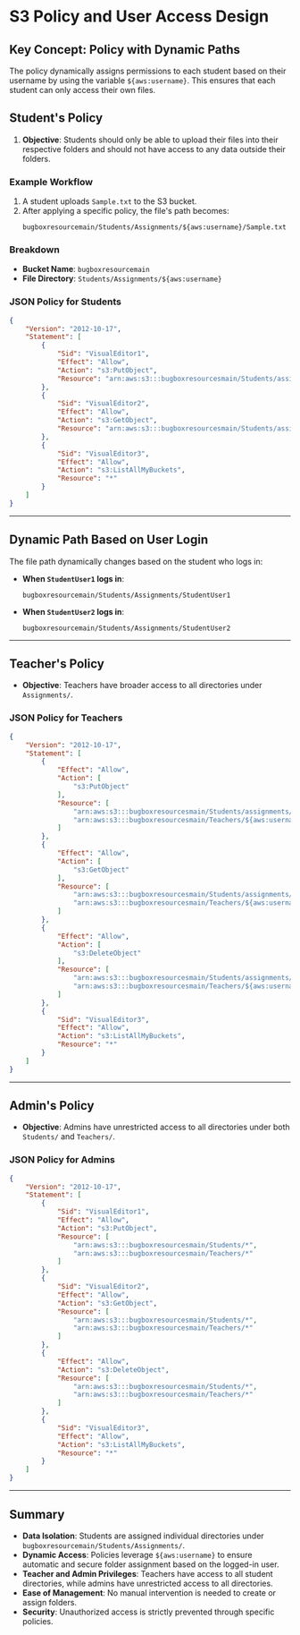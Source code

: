 # S3 Policy and User Access Design

## Key Concept: Policy with Dynamic Paths

The policy dynamically assigns permissions to each student based on their username by using the variable `${aws:username}`. This ensures that each student can only access their own files.

## Student's Policy
1. **Objective**: Students should only be able to upload their files into their respective folders and should not have access to any data outside their folders.

### Example Workflow
1. A student uploads `Sample.txt` to the S3 bucket.
2. After applying a specific policy, the file's path becomes:
   ```
   bugboxresourcemain/Students/Assignments/${aws:username}/Sample.txt
   ```

### Breakdown
- **Bucket Name**: `bugboxresourcemain`
- **File Directory**: `Students/Assignments/${aws:username}`

### JSON Policy for Students
```json
{
    "Version": "2012-10-17",
    "Statement": [
        {
            "Sid": "VisualEditor1",
            "Effect": "Allow",
            "Action": "s3:PutObject",
            "Resource": "arn:aws:s3:::bugboxresourcesmain/Students/assignments/${aws:username}/*"
        },
        {
            "Sid": "VisualEditor2",
            "Effect": "Allow",
            "Action": "s3:GetObject",
            "Resource": "arn:aws:s3:::bugboxresourcesmain/Students/assignments/${aws:username}/*"
        },
        {
            "Sid": "VisualEditor3",
            "Effect": "Allow",
            "Action": "s3:ListAllMyBuckets",
            "Resource": "*"
        }
    ]
}
```

---

## Dynamic Path Based on User Login

The file path dynamically changes based on the student who logs in:

- **When `StudentUser1` logs in**:
  ```
  bugboxresourcemain/Students/Assignments/StudentUser1
  ```
- **When `StudentUser2` logs in**:
  ```
  bugboxresourcemain/Students/Assignments/StudentUser2
  ```

---

## Teacher's Policy
- **Objective**: Teachers have broader access to all directories under `Assignments/`.

### JSON Policy for Teachers
```json
{
    "Version": "2012-10-17",
    "Statement": [
        {
            "Effect": "Allow",
            "Action": [
                "s3:PutObject"
            ],
            "Resource": [
                "arn:aws:s3:::bugboxresourcesmain/Students/assignments/*",
                "arn:aws:s3:::bugboxresourcesmain/Teachers/${aws:username}/*"
            ]
        },
        {
            "Effect": "Allow",
            "Action": [
                "s3:GetObject"
            ],
            "Resource": [
                "arn:aws:s3:::bugboxresourcesmain/Students/assignments/*",
                "arn:aws:s3:::bugboxresourcesmain/Teachers/${aws:username}/*"
            ]
        },
        {
            "Effect": "Allow",
            "Action": [
                "s3:DeleteObject"
            ],
            "Resource": [
                "arn:aws:s3:::bugboxresourcesmain/Students/assignments/*",
                "arn:aws:s3:::bugboxresourcesmain/Teachers/${aws:username}/*"
            ]
        },
        {
            "Sid": "VisualEditor3",
            "Effect": "Allow",
            "Action": "s3:ListAllMyBuckets",
            "Resource": "*"
        }
    ]
}
```

---

## Admin's Policy
- **Objective**: Admins have unrestricted access to all directories under both `Students/` and `Teachers/`.

### JSON Policy for Admins
```json
{
    "Version": "2012-10-17",
    "Statement": [
        {
            "Sid": "VisualEditor1",
            "Effect": "Allow",
            "Action": "s3:PutObject",
            "Resource": [
                "arn:aws:s3:::bugboxresourcesmain/Students/*",
                "arn:aws:s3:::bugboxresourcesmain/Teachers/*"
            ]
        },
        {
            "Sid": "VisualEditor2",
            "Effect": "Allow",
            "Action": "s3:GetObject",
            "Resource": [
                "arn:aws:s3:::bugboxresourcesmain/Students/*",
                "arn:aws:s3:::bugboxresourcesmain/Teachers/*"
            ]
        },
        {
            "Effect": "Allow",
            "Action": "s3:DeleteObject",
            "Resource": [
                "arn:aws:s3:::bugboxresourcesmain/Students/*",
                "arn:aws:s3:::bugboxresourcesmain/Teachers/*"
            ]
        },
        {
            "Sid": "VisualEditor3",
            "Effect": "Allow",
            "Action": "s3:ListAllMyBuckets",
            "Resource": "*"
        }
    ]
}
```

---

## Summary

- **Data Isolation**: Students are assigned individual directories under `bugboxresourcemain/Students/Assignments/`.
- **Dynamic Access**: Policies leverage `${aws:username}` to ensure automatic and secure folder assignment based on the logged-in user.
- **Teacher and Admin Privileges**: Teachers have access to all student directories, while admins have unrestricted access to all directories.
- **Ease of Management**: No manual intervention is needed to create or assign folders.
- **Security**: Unauthorized access is strictly prevented through specific policies.